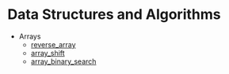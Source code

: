 # Data Structures and Algorithms
* Arrays
  * [reverse_array](src/main/java/arrays/ArrayReverse.java)
  * [array_shift](src/main/java/arrays/ArrayShift.java)
  * [array_binary_search](src/main/java/arrays/BinarySearcy.java)
